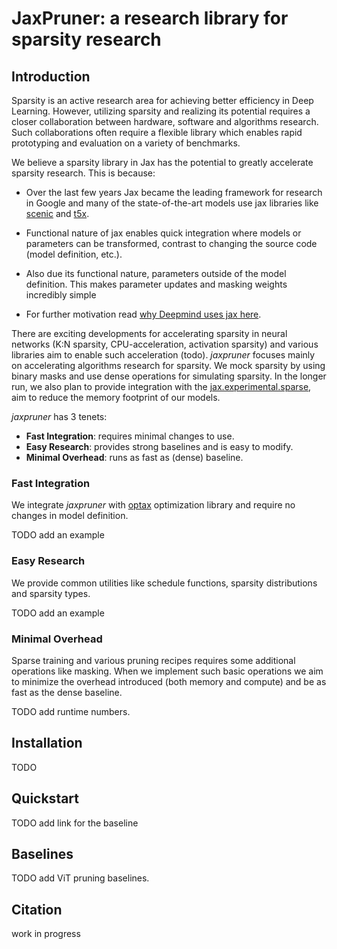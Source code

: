 # JaxPruner: a research library for sparsity research

## Introduction
Sparsity is an active research area for achieving better efficiency in Deep Learning. However, utilizing sparsity and realizing its potential requires a closer collaboration between hardware, software and algorithms research. Such collaborations often require a flexible library which enables rapid prototyping and evaluation on a variety of benchmarks.

We believe a sparsity library in Jax has the potential to greatly accelerate sparsity research. This is because:

- Over the last few years Jax became the leading framework for research in Google and many of the state-of-the-art models use jax libraries like [scenic](https://github.com/google-research/scenic) and [t5x](https://github.com/google-research/t5x).

- Functional nature of jax enables quick integration where models or parameters can be transformed, contrast to changing the source code (model definition, etc.).

- Also due its functional nature, parameters outside of the model definition. This makes parameter updates and masking weights incredibly simple

- For further motivation read [why Deepmind uses jax here](https://www.deepmind.com/blog/using-jax-to-accelerate-our-research).

There are exciting developments for accelerating sparsity in neural networks (K:N sparsity, CPU-acceleration, activation sparsity) and various libraries aim to enable such acceleration (todo). *jaxpruner* focuses mainly on accelerating algorithms research for sparsity. We mock sparsity by using binary masks and use dense operations for simulating sparsity. In the longer run, we also plan to provide integration with the [jax.experimental.sparse](https://jax.readthedocs.io/en/latest/jax.experimental.sparse.html), aim to reduce the memory footprint of our models.

*jaxpruner* has 3 tenets: 
- **Fast Integration**: requires minimal changes to use.
- **Easy Research**: provides strong baselines and is easy to modify.
- **Minimal Overhead**: runs as fast as (dense) baseline.

### Fast Integration
We integrate *jaxpruner* with [optax](https://github.com/deepmind/optax) optimization 
library and require no changes in model definition.

TODO add an example

### Easy Research
We provide common utilities like schedule functions, sparsity distributions and sparsity types.

TODO add an example

### Minimal Overhead
Sparse training and various pruning recipes requires some additional operations like masking. When we implement such basic operations we aim to minimize the overhead introduced (both memory and compute) and be as fast as the dense baseline.

TODO add runtime numbers.

## Installation
TODO

## Quickstart
TODO add link for the baseline

## Baselines
TODO add ViT pruning baselines.

## Citation
work in progress

